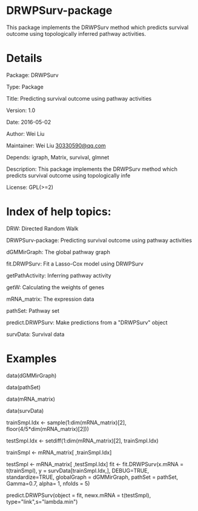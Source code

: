 # DRWPSurv-package
 This package implements the DRWPSurv method which predicts survival outcome using topologically inferred pathway activities.
# Details

Package: DRWPSurv

Type: Package

Title: Predicting survival outcome using pathway activities

Version: 1.0

Date: 2016-05-02

Author: Wei Liu

Maintainer: Wei Liu <30330590@qq.com>

Depends: igraph, Matrix, survival, glmnet

Description: This package implements the DRWPSurv method which predicts survival outcome using topologically infe

License: GPL(>=2)
# Index of help topics:

DRW:       Directed Random Walk

DRWPSurv-package:       Predicting survival outcome using pathway activities

dGMMirGraph:      The global pathway graph

fit.DRWPSurv:      Fit a Lasso-Cox model using DRWPSurv

getPathActivity:      Inferring pathway activity

getW:      Calculating the weights of genes

mRNA_matrix:      The expression data

pathSet:      Pathway set

predict.DRWPSurv:      Make predictions from a "DRWPSurv" object

survData:      Survival data
# Examples

data(dGMMirGraph)

data(pathSet)

data(mRNA_matrix)

data(survData)

trainSmpl.Idx <- sample(1:dim(mRNA_matrix)[2], floor(4/5*dim(mRNA_matrix)[2]))

testSmpl.Idx <- setdiff(1:dim(mRNA_matrix)[2], trainSmpl.Idx)

trainSmpl <- mRNA_matrix[ ,trainSmpl.Idx]

testSmpl <- mRNA_matrix[ ,testSmpl.Idx]
fit <- fit.DRWPSurv(x.mRNA = t(trainSmpl), y = survData[trainSmpl.Idx,], DEBUG=TRUE,
standardize=TRUE, globalGraph = dGMMirGraph, pathSet = pathSet,
Gamma=0.7, alpha= 1, nfolds = 5)

predict.DRWPSurv(object = fit, newx.mRNA = t(testSmpl), type="link",s="lambda.min")
